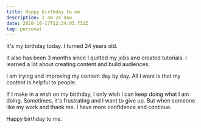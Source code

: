 ```yaml
---
title: Happy birthday to me
description: I am 24 now
date: 2020-10-17T12:34:03.731Z
tag: personal
---
```

It's my birthday today. I turned 24 years old. 

It also has been 3 months since I quitted my jobs and created tutorials. I learned a lot about creating content and build audiences. 

I am trying and improving my content day by day. All I want is that my content is helpful to people.

If I make in a wish on my birthday, I only wish I can keep doing what I am doing. Sometimes, it's frustrating and I want to give up. But when someone like my work and thank me. I have more confidence and continue.

Happy birthday to me.